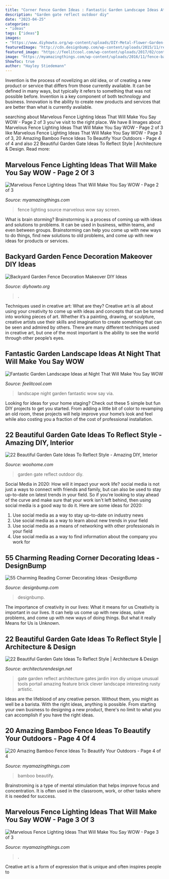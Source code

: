 ```yaml
---
title: "Corner Fence Garden Ideas : Fantastic Garden Landscape Ideas At Night That Will Make You Say Wow"
description: "Garden gate reflect outdoor diy"
date: "2023-04-25"
categories:
- "ideas"
tags: ["ideas"]
images:
- "https://www.diyhowto.org/wp-content/uploads/DIY-Metal-Flower-Garden-Fence-Decor-20-Fence-Decoration-Makeover-DIY-Ideas-DIYHowto.jpg"
featuredImage: "http://cdn.designbump.com/wp-content/uploads/2015/11/reading-corner-nook09.jpg"
featured_image: "https://feelitcool.com/wp-content/uploads/2017/02/contemporary-landscape-ideas-at-night8.png"
image: "https://myamazingthings.com/wp-content/uploads/2016/11/fence-bamboo.jpg"
ShowToc: true
author: "Hayley Stiedemann"
---
```



Invention is the process of novelizing an old idea, or of creating a new product or service that differs from those currently available. It can be defined in many ways, but typically it refers to something that was not possible before. Invention is a key component of both technology and business. Innovation is the ability to create new products and services that are better than what is currently available.

	

		
searching about Marvelous Fence Lighting Ideas That Will Make You Say WOW - Page 2 of 3 you've visit to the right place. We have 8 Images about Marvelous Fence Lighting Ideas That Will Make You Say WOW - Page 2 of 3 like Marvelous Fence Lighting Ideas That Will Make You Say WOW - Page 3 of 3, 20 Amazing Bamboo Fence Ideas To Beautify Your Outdoors - Page 4 of 4 and also 22 Beautiful Garden Gate Ideas To Reflect Style | Architecture &amp; Design. Read more:
		
    
## Marvelous Fence Lighting Ideas That Will Make You Say WOW - Page 2 Of 3

<img loading=lazy src="https://myamazingthings.com/wp-content/uploads/2017/03/screen-1-1024x683.jpg" onerror="this.onerror=null;this.src='https://tse1.mm.bing.net/th?id=OIP.yru_6dpsOUcwf1se0pRuNQHaE8&amp;pid=15.1';" alt="Marvelous Fence Lighting Ideas That Will Make You Say WOW - Page 2 of 3">

_Source: myamazingthings.com_

>fence lighting source marvelous wow say screen. 

	

What is brain storming?
Brainstorming is a process of coming up with ideas and solutions to problems. It can be used in business, within teams, and even between groups. Brainstorming can help you come up with new ways to do things, find new solutions to old problems, and come up with new ideas for products or services.

    
## Backyard Garden Fence Decoration Makeover DIY Ideas

<img loading=lazy src="https://www.diyhowto.org/wp-content/uploads/DIY-Metal-Flower-Garden-Fence-Decor-20-Fence-Decoration-Makeover-DIY-Ideas-DIYHowto.jpg" onerror="this.onerror=null;this.src='https://tse2.mm.bing.net/th?id=OIP.CfBWLJtQSjk-m2t2pbmnbwHaLH&amp;pid=15.1';" alt="Backyard Garden Fence Decoration Makeover DIY Ideas">

_Source: diyhowto.org_

>. 

	

Techniques used in creative art: What are they?
Creative art is all about using your creativity to come up with ideas and concepts that can be turned into working pieces of art. Whether it’s a painting, drawing, or sculpture, creative artists use their skills and imagination to create something that can be seen and admired by others. There are many different techniques used in creative art, but one of the most important is the ability to see the world through other people’s eyes.

    
## Fantastic Garden Landscape Ideas At Night That Will Make You Say WOW

<img loading=lazy src="https://feelitcool.com/wp-content/uploads/2017/02/contemporary-landscape-ideas-at-night8.png" onerror="this.onerror=null;this.src='https://tse3.mm.bing.net/th?id=OIP.5ZBQX73o0a7Rv59lxsMF3gHaLH&amp;pid=15.1';" alt="Fantastic Garden Landscape Ideas at Night That Will Make You Say WOW">

_Source: feelitcool.com_

>landscape night garden fantastic wow say via. 

	

Looking for ideas for your home staging? Check out these 5 simple but fun DIY projects to get you started. From adding a little bit of color to revamping an old room, these projects will help improve your home’s look and feel while also costing you a fraction of the cost of professional installation.

    
## 22 Beautiful Garden Gate Ideas To Reflect Style - Amazing DIY, Interior

<img loading=lazy src="http://www.woohome.com/wp-content/uploads/2014/03/garden-gate-14.jpg" onerror="this.onerror=null;this.src='https://tse3.mm.bing.net/th?id=OIP.vxjCLjfb3gXptKDbF-WPhwHaLH&amp;pid=15.1';" alt="22 Beautiful Garden Gate Ideas To Reflect Style - Amazing DIY, Interior">

_Source: woohome.com_

>garden gate reflect outdoor diy. 

	

Social Media in 2020: How will it impact your work life?
social media is not just a ways to connect with friends and family, but can also be used to stay up-to-date on latest trends in your field. So if you're looking to stay ahead of the curve and make sure that your work isn't left behind, then using social media is a good way to do it. Here are some ideas for 2020: 
1. Use social media as a way to stay up-to-date on industry news 
2. Use social media as a way to learn about new trends in your field 
3. Use social media as a means of networking with other professionals in your field 
4. Use social media as a way to find information about the company you work for 

    
## 55 Charming Reading Corner Decorating Ideas -DesignBump

<img loading=lazy src="http://cdn.designbump.com/wp-content/uploads/2015/11/reading-corner-nook09.jpg" onerror="this.onerror=null;this.src='https://tse2.mm.bing.net/th?id=OIP.4Ae_qFD_PhNIDTuw76pDRwHaLH&amp;pid=15.1';" alt="55 Charming Reading Corner Decorating Ideas -DesignBump">

_Source: designbump.com_

>designbump. 

	

The importance of creativity in our lives: What it means for us
Creativity is important in our lives. It can help us come up with new ideas, solve problems, and come up with new ways of doing things. But what it really Means for Us is Unknown.

    
## 22 Beautiful Garden Gate Ideas To Reflect Style | Architecture &amp; Design

<img loading=lazy src="http://cdn.architecturendesign.net/wp-content/uploads/2014/08/garden-gate-3.jpg" onerror="this.onerror=null;this.src='https://tse4.mm.bing.net/th?id=OIP.NefSL-YnZ59MIBU_2jd_PAHaJ4&amp;pid=15.1';" alt="22 Beautiful Garden Gate Ideas To Reflect Style | Architecture &amp; Design">

_Source: architecturendesign.net_

>gate garden reflect architecture gates jardin iron diy unique unusual tools portail amazing feature brick clever landscape interesting rusty artistic. 

	

Ideas are the lifeblood of any creative person. Without them, you might as well be a barista. With the right ideas, anything is possible. From starting your own business to designing a new product, there's no limit to what you can accomplish if you have the right ideas.

    
## 20 Amazing Bamboo Fence Ideas To Beautify Your Outdoors - Page 4 Of 4

<img loading=lazy src="https://myamazingthings.com/wp-content/uploads/2016/11/fence-bamboo.jpg" onerror="this.onerror=null;this.src='https://tse2.mm.bing.net/th?id=OIP.5nJvmEkJADLz7thYCgNOwwHaE8&amp;pid=15.1';" alt="20 Amazing Bamboo Fence Ideas To Beautify Your Outdoors - Page 4 of 4">

_Source: myamazingthings.com_

>bamboo beautify. 

	

Brainstroming is a type of mental stimulation that helps improve focus and concentration. It is often used in the classroom, work, or other tasks where it is needed for success.

    
## Marvelous Fence Lighting Ideas That Will Make You Say WOW - Page 3 Of 3

<img loading=lazy src="https://myamazingthings.com/wp-content/uploads/2017/03/backyard-accent-lighting-1024x640.jpg" onerror="this.onerror=null;this.src='https://tse3.mm.bing.net/th?id=OIP.vo9kEYDxzaAG_NUBG3o5IgHaEo&amp;pid=15.1';" alt="Marvelous Fence Lighting Ideas That Will Make You Say WOW - Page 3 of 3">

_Source: myamazingthings.com_

>. 

	

Creative art is a form of expression that is unique and often inspires people to

